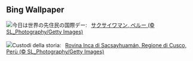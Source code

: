 ## Bing Wallpaper
![](https://www.bing.com/th?id=OHR.IncaRuinPeru_JA-JP8602736251_UHD.jpg&w=1000)今日は世界の先住民の国際デー:&nbsp;&ensp;[サクサイワマン, ペルー (© SL_Photography/Getty Images)](https://www.bing.com/th?id=OHR.IncaRuinPeru_JA-JP8602736251_UHD.jpg)
<br><br/>
![](https://www.bing.com/th?id=OHR.IncaRuinPeru_IT-IT3781329004_UHD.jpg&w=1000)Custodi della storia:&nbsp;&ensp;[Rovina Inca di Sacsayhuamán, Regione di Cusco, Perù (© SL_Photography/Getty Images)](https://www.bing.com/th?id=OHR.IncaRuinPeru_IT-IT3781329004_UHD.jpg)
<br><br/>

